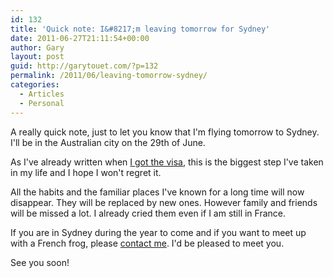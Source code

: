 ```yaml
---
id: 132
title: 'Quick note: I&#8217;m leaving tomorrow for Sydney'
date: 2011-06-27T21:11:54+00:00
author: Gary
layout: post
guid: http://garytouet.com/?p=132
permalink: /2011/06/leaving-tomorrow-sydney/
categories:
  - Articles
  - Personal
---
```

A really quick note, just to let you know that I'm flying tomorrow to Sydney. I'll be in the Australian city on the 29th of June.

As I've already written when <a href="http://garytouet.com/2011/05/granted-visa/">I got the visa</a>, this is the biggest step I've taken in my life and I hope I won't regret it.

All the habits and the familiar places I've known for a long time will now disappear. They will be replaced by new ones. However family and friends will be missed a lot. I already cried them even if I am still in France.

If you are in Sydney during the year to come and if you want to meet up with a French frog, please <a href="http://garytouet.com/contact/">contact me</a>. I'd be pleased to meet you.

See you soon!